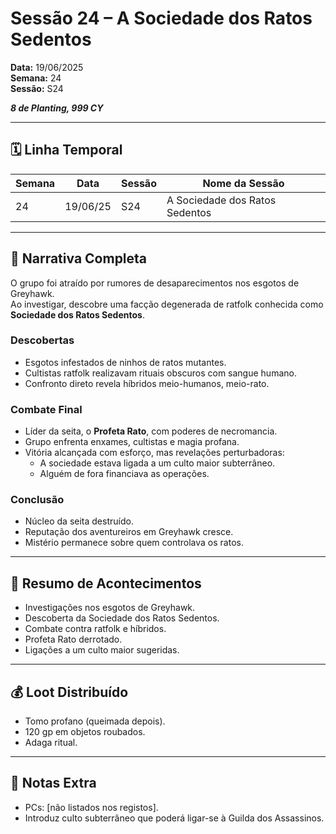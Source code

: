 # Sessão 24 – A Sociedade dos Ratos Sedentos  
**Data:** 19/06/2025  
**Semana:** 24  
**Sessão:** S24  

***8 de Planting, 999 CY***

---
## 🗓 Linha Temporal
| Semana | Data      | Sessão | Nome da Sessão                 |
|--------|-----------|--------|--------------------------------|
| 24     | 19/06/25  | S24    | A Sociedade dos Ratos Sedentos |

---

## 📖 Narrativa Completa
O grupo foi atraído por rumores de desaparecimentos nos esgotos de Greyhawk.  
Ao investigar, descobre uma facção degenerada de ratfolk conhecida como **Sociedade dos Ratos Sedentos**.

### Descobertas
- Esgotos infestados de ninhos de ratos mutantes.  
- Cultistas ratfolk realizavam rituais obscuros com sangue humano.  
- Confronto direto revela híbridos meio-humanos, meio-rato.  

### Combate Final
- Líder da seita, o **Profeta Rato**, com poderes de necromancia.  
- Grupo enfrenta enxames, cultistas e magia profana.  
- Vitória alcançada com esforço, mas revelações perturbadoras:  
  - A sociedade estava ligada a um culto maior subterrâneo.  
  - Alguém de fora financiava as operações.  

### Conclusão
- Núcleo da seita destruído.  
- Reputação dos aventureiros em Greyhawk cresce.  
- Mistério permanece sobre quem controlava os ratos.  

---

## 🎲 Resumo de Acontecimentos
- Investigações nos esgotos de Greyhawk.  
- Descoberta da Sociedade dos Ratos Sedentos.  
- Combate contra ratfolk e híbridos.  
- Profeta Rato derrotado.  
- Ligações a um culto maior sugeridas.  

---

## 💰 Loot Distribuído
- Tomo profano (queimada depois).  
- 120 gp em objetos roubados.  
- Adaga ritual.  

---

## 🧾 Notas Extra
- PCs: [não listados nos registos].  
- Introduz culto subterrâneo que poderá ligar-se à Guilda dos Assassinos.  
